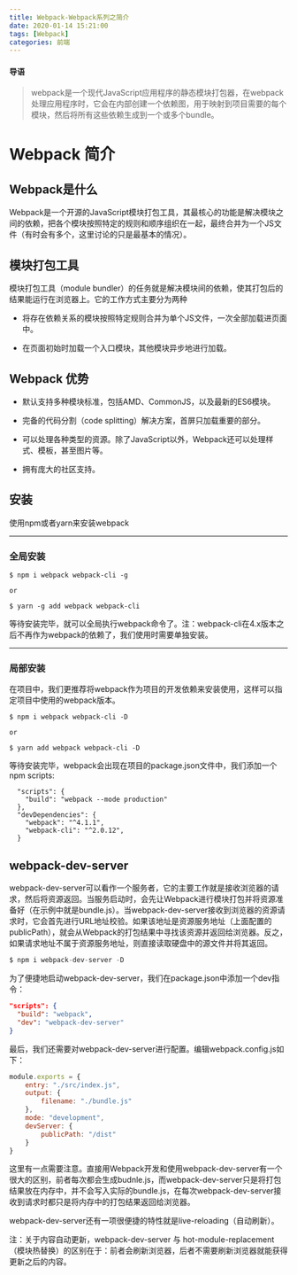 ```yaml
---
title: Webpack-Webpack系列之简介
date: 2020-01-14 15:21:00
tags: [Webpack]
categories: 前端
---
```


#### 导语
> webpack是一个现代JavaScript应用程序的静态模块打包器，在webpack处理应用程序时，它会在内部创建一个依赖图，用于映射到项目需要的每个模块，然后将所有这些依赖生成到一个或多个bundle。

<!--more-->

# Webpack 简介

## Webpack是什么

Webpack是一个开源的JavaScript模块打包工具，其最核心的功能是解决模块之间的依赖，把各个模块按照特定的规则和顺序组织在一起，最终合并为一个JS文件（有时会有多个，这里讨论的只是最基本的情况）。

## 模块打包工具

模块打包工具（module bundler）的任务就是解决模块间的依赖，使其打包后的结果能运行在浏览器上。它的工作方式主要分为两种

* 将存在依赖关系的模块按照特定规则合并为单个JS文件，一次全部加载进页面中。

* 在页面初始时加载一个入口模块，其他模块异步地进行加载。

## Webpack 优势

* 默认支持多种模块标准，包括AMD、CommonJS，以及最新的ES6模块。

* 完备的代码分割（code splitting）解决方案，首屏只加载重要的部分。

* 可以处理各种类型的资源。除了JavaScript以外，Webpack还可以处理样式、模板，甚至图片等。

* 拥有庞大的社区支持。

## 安装

使用npm或者yarn来安装webpack

***
### 全局安装

```
$ npm i webpack webpack-cli -g

or

$ yarn -g add webpack webpack-cli
```

等待安装完毕，就可以全局执行webpack命令了。注：webpack-cli在4.x版本之后不再作为webpack的依赖了，我们使用时需要单独安装。

***
### 局部安装

在项目中，我们更推荐将webpack作为项目的开发依赖来安装使用，这样可以指定项目中使用的webpack版本。

```
$ npm i webpack webpack-cli -D

or

$ yarn add webpack webpack-cli -D
```

等待安装完毕，webpack会出现在项目的package.json文件中，我们添加一个npm scripts:

```
  "scripts": {
    "build": "webpack --mode production"
  },
  "devDependencies": {
    "webpack": "^4.1.1",
    "webpack-cli": "^2.0.12",
  }
```

## webpack-dev-server

webpack-dev-server可以看作一个服务者，它的主要工作就是接收浏览器的请求，然后将资源返回。当服务启动时，会先让Webpack进行模块打包并将资源准备好（在示例中就是bundle.js）。当webpack-dev-server接收到浏览器的资源请求时，它会首先进行URL地址校验。如果该地址是资源服务地址（上面配置的publicPath），就会从Webpack的打包结果中寻找该资源并返回给浏览器。反之，如果请求地址不属于资源服务地址，则直接读取硬盘中的源文件并将其返回。

```javascript
$ npm i webpack-dev-server -D
```

为了便捷地启动webpack-dev-server，我们在package.json中添加一个dev指令：

```json
"scripts": {
  "build": "webpack",
  "dev": "webpack-dev-server"
}
```

最后，我们还需要对webpack-dev-server进行配置。编辑webpack.config.js如下：

```javascript
module.exports = {
    entry: "./src/index.js",
    output: {
        filename: "./bundle.js"
    },
    mode: "development",
    devServer: {
        publicPath: "/dist"
    }   
}
```

这里有一点需要注意。直接用Webpack开发和使用webpack-dev-server有一个很大的区别，前者每次都会生成budnle.js，而webpack-dev-server只是将打包结果放在内存中，并不会写入实际的bundle.js，在每次webpack-dev-server接收到请求时都只是将内存中的打包结果返回给浏览器。

webpack-dev-server还有一项很便捷的特性就是live-reloading（自动刷新）。

注：关于内容自动更新，webpack-dev-server 与 hot-module-replacement（模块热替换）的区别在于：前者会刷新浏览器，后者不需要刷新浏览器就能获得更新之后的内容。
